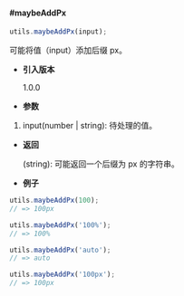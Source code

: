 #### #maybeAddPx

```javascript
utils.maybeAddPx(input);
```

可能将值（input）添加后缀 px。

- **引入版本**

    1.0.0

- **参数**

1. input(number | string): 待处理的值。

- **返回**

    (string): 可能返回一个后缀为 px 的字符串。

- **例子**

```javascript
utils.maybeAddPx(100);
// => 100px

utils.maybeAddPx('100%');
// => 100%

utils.maybeAddPx('auto');
// => auto

utils.maybeAddPx('100px');
// => 100px
```
